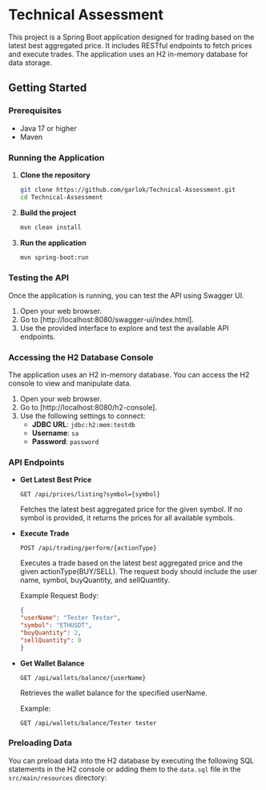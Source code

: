 # Technical Assessment

This project is a Spring Boot application designed for trading based on the latest best aggregated price. It includes RESTful endpoints to fetch prices and execute trades. The application uses an H2 in-memory database for data storage.

## Getting Started

### Prerequisites

- Java 17 or higher
- Maven

### Running the Application

1. **Clone the repository**

    ```bash
    git clone https://github.com/garlok/Technical-Assessment.git
    cd Technical-Assessment
    ```

2. **Build the project**

    ```bash
    mvn clean install
    ```

3. **Run the application**

    ```bash
    mvn spring-boot:run
    ```

### Testing the API

Once the application is running, you can test the API using Swagger UI.

1. Open your web browser.
2. Go to [http://localhost:8080/swagger-ui/index.html].
3. Use the provided interface to explore and test the available API endpoints.

### Accessing the H2 Database Console

The application uses an H2 in-memory database. You can access the H2 console to view and manipulate data.

1. Open your web browser.
2. Go to [http://localhost:8080/h2-console].
3. Use the following settings to connect:
    - **JDBC URL**: `jdbc:h2:mem:testdb`
    - **Username**: `sa`
    - **Password**: `password`

### API Endpoints

- **Get Latest Best Price**

    ```http
    GET /api/prices/listing?symbol={symbol}
    ```
    Fetches the latest best aggregated price for the given symbol. If no symbol is provided, it returns the prices for all available symbols.
	
		
- **Execute Trade**

    ```http
    POST /api/trading/perform/{actionType}
    ```
    Executes a trade based on the latest best aggregated price and the given actionType(BUY/SELL). 
	The request body should include the user name, symbol, buyQuantity, and sellQuantity.

    Example Request Body:

    ```json
    {
    "userName": "Tester Tester",
    "symbol": "ETHUSDT",
    "buyQuantity": 2,
    "sellQuantity": 0
	}
    ```
	
- **Get Wallet Balance**

    ```http
    GET /api/wallets/balance/{userName}
    ```

    Retrieves the wallet balance for the specified userName.

    Example:

    ```http
    GET /api/wallets/balance/Tester tester
	```

### Preloading Data

You can preload data into the H2 database by executing the following SQL statements in the H2 console or adding them to the `data.sql` file in the `src/main/resources` directory: